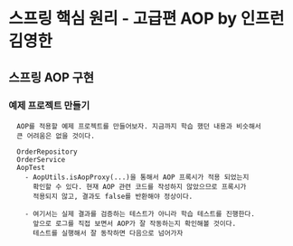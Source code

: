 # 스프링 핵심 원리 - 고급편 AOP by 인프런 김영한 

## 스프링 AOP 구현 

### 예제 프로젝트 만들기 
```
  AOP를 적용할 예제 프로젝트를 만들어보자. 지금까지 학습 했던 내용과 비슷해서 
  큰 어려움은 없을 것이다. 
  
  OrderRepository
  OrderService
  AopTest
    - AopUtils.isAopProxy(...)을 통해서 AOP 프록시가 적용 되었는지 
	  확인할 수 있다. 현재 AOP 관련 코드를 작성하지 않았으므로 프록시가
	  적용되지 않고, 결과도 false를 반환해야 정상이다. 
	
	- 여기서는 실제 결과를 검증하는 테스트가 아니라 학습 테스트를 진행한다. 
	  앞으로 로그를 직접 보면서 AOP가 잘 작동하는지 확인해볼 것이다. 
	  테스트를 실행해서 잘 동작하면 다음으로 넘어가자
```